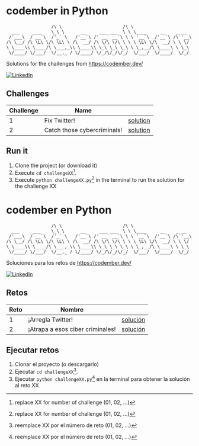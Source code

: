 # codember in Python
```
                 /\ \                       /\ \
  ___     ___    \_\ \      __     ___ ___  \ \ \____     __    _ __
 /'___\  / __`\  /'_` \   /'__`\ /' __` __`\ \ \ '__`\  /'__`\ /\`'__\
/\ \__/ /\ \L\ \/\ \L\ \ /\  __/ /\ \/\ \/\ \ \ \ \L\ \/\  __/ \ \ \/
\ \____\\ \____/\ \___,_\\ \____\\ \_\ \_\ \_\ \ \_,__/\ \____\ \ \_\
 \/____/ \/___/  \/__,_ / \/____/ \/_/\/_/\/_/  \/___/  \/____/  \/_/
```
Solutions for the challenges from https://codember.dev/

[![LinkedIn](https://img.shields.io/badge/linkedin-%230077B5.svg?style=for-the-badge&logo=linkedin&logoColor=white)](https://www.linkedin.com/in/andres-betancurt)


## Challenges

| Challenge     | Name                        |                                          |
| ------------- | --------------------------- | ---------------------------------------- |
| 1             | Fix Twitter!                | [solution](./challenge01/challenge01.py) |
| 2             | Catch those cybercriminals! | [solution](./challenge02/challenge02.py) |

## Run it
1. Clone the project (or download it)
2. Execute `cd challengeXX`[^1].
3. Execute `python challengeXX.py`[^1] in the terminal to run the solution for the challenge XX

[^1]: replace XX for number of challenge (01, 02, ...)


# codember en Python
```
                 /\ \                       /\ \
  ___     ___    \_\ \      __     ___ ___  \ \ \____     __    _ __
 /'___\  / __`\  /'_` \   /'__`\ /' __` __`\ \ \ '__`\  /'__`\ /\`'__\
/\ \__/ /\ \L\ \/\ \L\ \ /\  __/ /\ \/\ \/\ \ \ \ \L\ \/\  __/ \ \ \/
\ \____\\ \____/\ \___,_\\ \____\\ \_\ \_\ \_\ \ \_,__/\ \____\ \ \_\
 \/____/ \/___/  \/__,_ / \/____/ \/_/\/_/\/_/  \/___/  \/____/  \/_/
```
Soluciones para los retos de https://codember.dev/

[![LinkedIn](https://img.shields.io/badge/linkedin-%230077B5.svg?style=for-the-badge&logo=linkedin&logoColor=white)](https://www.linkedin.com/in/andres-betancurt)


## Retos

| Reto          | Nombre                           |                                          |
| ------------- | -------------------------------- | ---------------------------------------- |
| 1             | ¡Arregla Twitter!                | [solución](./challenge01/challenge01.py) |
| 2             | ¡Atrapa a esos ciber criminales! | [solución](./challenge02/challenge02.py) |

## Ejecutar retos
1. Clonar el proyecto (o descargarlo)
2. Ejecutar `cd challengeXX`[^2].
3. Ejecutar `python challengeXX.py`[^2] en la terminal para obtener la solución al reto XX

[^2]: reemplace XX por el número de reto (01, 02, ...)
